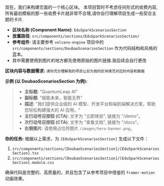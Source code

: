 现在，我们来构建页面的一个核心区块。
本项目暂时不考虑任何形式的收费内容,所有最初模板的那一些收费卡片就非常不合理,请你自行理解项目生成一些契合主题的卡片.

- **区块名称 (Component Name)**: `EduSparkScenariosSection`
- **放置路径**: `src/components/sections/EduSparkScenariosSection/`
- **参考组件**: 请主要参考 `volcano-engine` 项目中的 `src/components/sections/DoubaoScenariosSection` 作为代码结构和风格的蓝本。
- 其中需要使用到图片的地方都先使用原始的图片链接.我后续会自行更改

**区块内容与数据需求:**
`请你充分理解我的项目让后为我的区块填充对应的内容和数据`

**示例 (以 DoubaoScenariosSection 为例):**
> *   **主标题**: "QuantumLeap AI"
> *   **副标题**: "赋能未来，智能无界"
> *   **描述**: "我们提供企业级的 AI 模型、开发平台和端到端解决方案，帮助您轻松构建强大的 AI 应用。"
> *   **主行动号召按钮 (CTA)**: 文字为 "立即体验", 链接为 "/demo"。
> *   **次行动号召按钮 (CTA)**: 文字为 "查看文档", 链接为 "/docs"。
> *   **右侧图片**: 请使用占位符图片 `/images/hero-banner.png`。

**你的任务:**
根据以上需求，为 `[EduSparkScenariosSection]` 生成以下文件：
1.  `src/components/sections/[DoubaoScenariosSection]/[EduSparkScenariosSection].tsx`
2.  `src/components/sections/[DoubaoScenariosSection]/[EduSparkScenariosSection].module.css`

确保代码是完整的、高质量的，并且包含了从参考项目中借鉴的 `framer-motion` 动画效果。